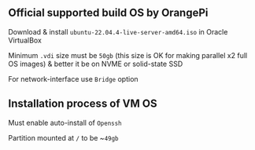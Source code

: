 ## Official supported build OS by OrangePi
Download & install `ubuntu-22.04.4-live-server-amd64.iso` in Oracle VirtualBox

Minimum `.vdi` size must be `50gb` (this size is OK for making parallel x2 full OS images) & better it be on NVME or solid-state SSD

For network-interface use `Bridge` option

## Installation process of VM OS
Must enable auto-install of `Openssh`

Partition mounted at `/` to be ~`49gb`
